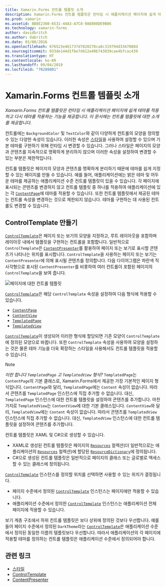 ```yaml
---
title: Xamarin.Forms 컨트롤 템플릿 소개
description: Xamarin.Forms 컨트롤 템플릿은 런타임 시 애플리케이션 페이지에 쉽게 테마를 적용하고 다시 테마를 적용하는 기능을 제공합니다. 이 문서에는 컨트롤 템플릿에 대한 소개를 제공합니다.
ms.prod: xamarin
ms.assetid: 8B8E2360-6531-44A3-A7C8-9A8808DE9B86
ms.technology: xamarin-forms
author: davidbritch
ms.author: dabritch
ms.date: 03/08/2016
ms.openlocfilehash: 676523e461737d7820278ca8c319794d3347088d
ms.sourcegitcommit: 933de144d1fbe7d412e49b743839cae4bfcac439
ms.translationtype: HT
ms.contentlocale: ko-KR
ms.lasthandoff: 09/04/2019
ms.locfileid: "70289801"
---
```

# <a name="introduction-to-xamarinforms-control-templates"></a>Xamarin.Forms 컨트롤 템플릿 소개

_Xamarin.Forms 컨트롤 템플릿은 런타임 시 애플리케이션 페이지에 쉽게 테마를 적용하고 다시 테마를 적용하는 기능을 제공합니다. 이 문서에는 컨트롤 템플릿에 대한 소개를 제공합니다._

컨트롤에는 `BackgroundColor` 및 `TextColor`와 같이 다양하게 컨트롤의 모양을 정의할 수 있는 다양한 속성이 있습니다. 이러한 속성은 [스타일](~/xamarin-forms/user-interface/styles/index.md)을 사용하여 설정할 수 있으며 기본 테마를 구현하기 위해 런타임 시 변경할 수 있습니다. 그러나 스타일은 페이지의 모양과 콘텐츠를 지속적으로 명확하게 분리하지 않으며 이러한 속성을 설정하여 변경할 수 있는 부분은 제한적입니다.

컨트롤 템플릿은 페이지의 모양과 콘텐츠를 명확하게 분리하기 때문에 테마를 쉽게 지정할 수 있는 페이지를 만들 수 있습니다. 예를 들어, 애플리케이션에는 밝은 테마 및 어두운 테마를 제공하는 애플리케이션 수준 컨트롤 템플릿이 있을 수 있습니다. 각 페이지에 표시되는 콘텐츠를 변경하지 않고 컨트롤 템플릿 중 하나를 적용하여 애플리케이션에 있는 각 [`ContentPage`](xref:Xamarin.Forms.ContentPage)에 테마를 적용할 수 있습니다. 또한 컨트롤 템플릿에서 제공된 테마는 컨트롤 속성을 변경하는 것으로 제한되지 않습니다. 테마를 구현하는 데 사용된 컨트롤도 변경할 수 있습니다.

## <a name="creating-a-controltemplate"></a>ControlTemplate 만들기

[`ControlTemplate`](xref:Xamarin.Forms.ControlTemplate)은 페이지 또는 보기의 모양을 지정하고, 루트 레이아웃을 포함하며 레이아웃 내에서 템플릿을 구현하는 컨트롤을 포함합니다. 일반적으로 `ControlTemplate`은 [`ContentPresenter`](xref:Xamarin.Forms.ContentPresenter)를 활용하여 페이지 또는 보기로 표시할 콘텐츠가 나타나는 위치를 표시합니다. `ControlTemplate`을 사용하는 페이지 또는 보기는 `ContentPresenter`에 의해 표시될 콘텐츠를 정의합니다. 다음 다이어그램은 파란색 직사각형으로 표시된 `ContentPresenter`를 비롯하여 여러 컨트롤이 포함된 페이지의 `ControlTemplate`을 보여 줍니다.

![](introduction-images/control-template.png "페이지에 대한 컨트롤 템플릿")

[`ControlTemplate`](xref:Xamarin.Forms.ControlTemplate)은 해당 `ControlTemplate` 속성을 설정하여 다음 형식에 적용할 수 있습니다.

- [`ContentPage`](xref:Xamarin.Forms.ContentPage)
- [`ContentView`](xref:Xamarin.Forms.ContentView)
- [`TemplatedPage`](xref:Xamarin.Forms.TemplatedPage)
- [`TemplatedView`](xref:Xamarin.Forms.TemplatedView)

[`ControlTemplate`](xref:Xamarin.Forms.ControlTemplate)이 생성되어 이러한 형식에 할당되면 기존 모양이 `ControlTemplate`에 정의된 모양으로 바뀝니다. 또한 `ControlTemplate` 속성을 사용하여 모양을 설정하는 것은 물론 테마 기능을 더욱 확장하는 스타일을 사용해서도 컨트롤 템플릿을 적용할 수 있습니다.

> [!NOTE]
> *이란 합니다 `TemplatedPage` 고 `TemplatedView` 형식?* `TemplatedPage`는 `ContentPage`의 기본 클래스로, Xamarin.Forms에서 제공한 가장 기본적인 페이지 형식입니다. `ContentPage`와 달리, `TemplatedPage`에는 `Content` 속성이 없습니다. 따라서 콘텐츠를 `TemplatedPage` 인스턴스에 직접 추가할 수 없습니다. 대신, `TemplatedPage` 인스턴스에 대한 컨트롤 템플릿을 설정하여 콘텐츠를 추가합니다. 마찬가지로 `TemplatedView`는 `ContentView`에 대한 기본 클래스입니다. `ContentView`와 달리, `TemplatedView`에는 `Content` 속성이 없습니다. 따라서 콘텐츠를 `TemplatedView` 인스턴스에 직접 추가할 수 없습니다. 대신, `TemplatedView` 인스턴스에 대한 컨트롤 템플릿을 설정하여 콘텐츠를 추가합니다.

컨트롤 템플릿은 XAML 및 C#으로 생성할 수 있습니다.

- XAML로 생성된 컨트롤 템플릿은 페이지의 [`Resources`](xref:Xamarin.Forms.VisualElement.Resources) 컬렉션(더 일반적으로는 애플리케이션의 [`Resources`](xref:Xamarin.Forms.Application.Resources) 컬렉션)에 할당된 [`ResourceDictionary`](xref:Xamarin.Forms.ResourceDictionary)에 정의됩니다.
- C#으로 생성된 컨트롤 템플릿은 일반적으로 페이지의 클래스 또는 글로벌로 액세스할 수 있는 클래스에 정의됩니다.

[`ControlTemplate`](xref:Xamarin.Forms.ControlTemplate) 인스턴스를 정의할 위치를 선택하면 사용할 수 있는 위치가 결정됩니다.

- 페이지 수준에서 정의된 [`ControlTemplate`](xref:Xamarin.Forms.ControlTemplate) 인스턴스는 페이지에만 적용할 수 있습니다.
- 애플리케이션 수준에서 정의한 [`ControlTemplate`](xref:Xamarin.Forms.ControlTemplate) 인스턴스는 애플리케이션 전체 페이지에 적용할 수 있습니다.

보기 계층 구조에서 하위 컨트롤 템플릿은 보다 상위에 정의된 것보다 우선합니다. 예를 들어 페이지 수준에서 정의된 `DarkTheme`라는 [`ControlTemplate`](xref:Xamarin.Forms.ControlTemplate)은 애플리케이션 수준에서 정의된 동일한 이름의 템플릿보다 우선합니다. 따라서 애플리케이션의 각 페이지에 적용할 테마를 정의하는 컨트롤 템플릿은 애플리케이션 수준에서 정의되어야 합니다.


## <a name="related-links"></a>관련 링크

- [스타일](~/xamarin-forms/user-interface/styles/index.md)
- [ControlTemplate](xref:Xamarin.Forms.ControlTemplate)
- [ContentPresenter](xref:Xamarin.Forms.ContentPresenter)
